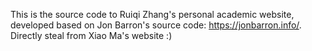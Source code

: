 This is the source code to Ruiqi Zhang's personal academic website, developed based on Jon Barron's source code: https://jonbarron.info/.
Directly steal from Xiao Ma's website :)
